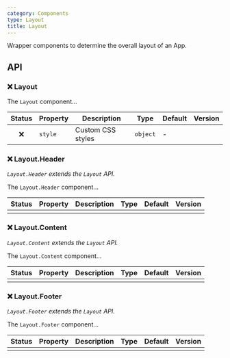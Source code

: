 ```yaml
---
category: Components
type: Layout
title: Layout
---
```


Wrapper components to determine the overall layout of an App.

## API

### ❌ Layout

The `Layout` component...

| Status | Property | Description       | Type     | Default | Version |
| :----: | -------- | ----------------- | -------- | ------- | ------- |
|   ❌   | `style`  | Custom CSS styles | `object` | -       |         |

### ❌ Layout.Header

_`Layout.Header` extends the `Layout` API._

The `Layout.Header` component...

| Status | Property | Description | Type | Default | Version |
| :----: | -------- | ----------- | ---- | ------- | ------- |
|        |          |             |      |         |         |

### ❌ Layout.Content

_`Layout.Content` extends the `Layout` API._

The `Layout.Content` component...

| Status | Property | Description | Type | Default | Version |
| :----: | -------- | ----------- | ---- | ------- | ------- |
|        |          |             |      |         |         |

### ❌ Layout.Footer

_`Layout.Footer` extends the `Layout` API._

The `Layout.Footer` component...

| Status | Property | Description | Type | Default | Version |
| :----: | -------- | ----------- | ---- | ------- | ------- |
|        |          |             |      |         |         |

